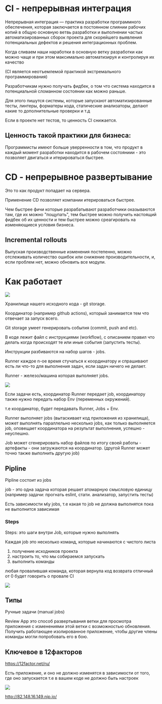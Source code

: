 # CI - непрерывная интеграция

Непрерывная интеграция — практика разработки программного обеспечения, которая заключается в постоянном слиянии рабочих копий в общую основную ветвь разработки и выполнении частых автоматизированных сборок проекта для скорейшего выявления потенциальных дефектов и решения интеграционных проблем.

Когда сливаем наши наработки в основную ветку разработки как можно чаще и при этом максимально автоматизируя и контролируя их качество

(CI является неотъемлемой практикой экстремального программирования)

Разработчикам нужно получать фидбек, о том что система находится в потенциальной сломанном состоянии как можно раньше.

Для этого пишутся системы, которые запускают автоматизированные тесты, линтеры, форматеры кода, статические анализаторы, делают какие то дополнительные проверки и т.д

Если в проекте нет тестов, то ценность CI снижается.

## Ценность такой практики для бизнеса:

Программисты имеют больше уверренности в том, что продукт в каждый момент разработки находится в рабочем состояниии - это позволяет двигаться и итерироваться быстрее.

# CD - непрерывное развертывание

Это то как продукт попадает на сервера.

Применение CD позволяет компании итерироваться быстрее.

Чем быстрее фичи которые разрабатывают разработчики оказываются там, где их можно "пощупать", тем быстрее можно получить настоящий фидбек об их ценности и тем быстрее можно среагировать на изменяющиеся условия бизнеса.

## Incremental rollouts

Выпуская производственные изменения постепенно, можно отслеживать количество ошибок или снижение производительности, и, если проблем нет, можно обновить все модули.

# Как работает

![](https://i.gyazo.com/abf8529da77b73e09e9e099b2d9800f4.png)

Хранилище нашего исходного кода - git storage.

Координатор (например github actions), который занимается тем что отвечает за запуск всего.

Git storage умеет генерировать события (commit, push and etc).

В коде лежит файл с инструкциями (workflow), с описанием правил что делать когда происходят те или иные события (запустить тесты).

Инструкции разбиваются на набор шагов - jobs.

Runner каждое n-ое время стучаться к координатору и спрашивают есть ли что-то для выполнения задач, если задач ничего не делает.

Runner - железо/машина которая выполняет jobs.

![](https://i.gyazo.com/d5f0fd5a6cc02df43ba8a5a28ca16d53.png)

Если задачи есть, координатор Runner передает job, координатору также нужно передать набор Env (переменных окружений).

т.е координатор, будет передавать Runner, Jobs + Env.

Runner выполняет jobs (вытаскивает код приложения из хранилища), может выполнять параллельно несколько jobs, как только выполняется job, оповещает координатора на результат выполнения, успешно - неуспешно.

Job может сгенерировать набор файлов по итогу своей работы - артефакты - они загружаются на координатор.
(другой Runner может точно также выполнить другую job)

## Pipline

Pipline состоит из jobs

job  - это одна задача которая решает атомарную смысловую единицу (например задачи: прогнать eslint, стати. анализатор, запустить тесты)

Есть зависимости м\у jobs, т.е какая то job не должна выполнятся пока не выполнится зависимая

### Steps

Steps: это шаги внутри Job, которые нужно выполнять

Каждая job это несколько команд, которые начинаются с чистого листа

1. получение исходников проекта
2. настроить то, что мы собираемся запускать
3. выполнить команды

любая провалившая команда, которая вернула код возврата отличный от 0 будет говорить о провале CI

![](https://i.gyazo.com/602c198ce53bab1307348349ba9c9145.png)

## Типы

Ручные задачи (manual jobs)

Review App это способ развертывания ветки для просмотра приложения с изменениями этой ветки с возможностью обновления. Получить работающее изолированное приложение, чтобы другие члены команды могли попробовать его в бою.

## Ключевое в 12факторов

https://12factor.net/ru/

Есть приложение, и оно не должно изменятся в зависимости от того, где оно запускается т.е в вашем коде не должно быть настроек

![](https://i.gyazo.com/63bb414723593db5e40f837214d88be4.png)


http://82.148.16.149.nip.io/
